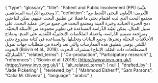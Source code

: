 {
    "type": "glossary",
    "title": "Patient and Public Involvement (PPI) (عيِّنة ومجتمع الدِّراسة المساهمين )",
    "definition": "التَّعريف: التَّعاون البحثي النَّشط مع مجتمع البحث الذي لديه اهتمام بحثي ما فضلا عن تطبيق البحث عليهم، يمكن للباحثين دمج الخبرة الحياتية وخبرة العينة ومجتمع البحث في جميع مراحل عملية البحث.  على سبيل المثال، يمكن لعيّنة الدِّراسة المساعدة في تطوير مجموعة من الأسئلة البحثيَّة، ومراجعة تصميم الدِّراسة، واعتماد الملخَّصات الإنجليزيَّة للتَّقديم على المنح، ونماذج الأخلاقياَّت البحثيَّة ونشرها، وجمع البيانات وتحليلها، والمساعدة في كتابة مشروع بحثي للنَّشر.  يوصى بتطبيق هذه الممارسات والتي تعد واحدة من متطلبات جهات تمويل البحوث (Boivin et al., 2018).  المصطلحات ذات الصِّلة: الإنتاج المشترك، البحوث التَّشاركيَّة.",
    "related_terms": [
        "Co-production",
        "Participatory research"
    ],
    "references": [
        "Boivin et al. (2018); [https://www.invo.org.uk/](https://www.invo.org.uk/)"
    ],
    "alt_related_terms": [
        null
    ],
    "drafted_by": [
        "Jade Pickering"
    ],
    "reviewed_by": [
        "Mahmoud Elsherif",
        "Sam Parsons",
        "Catia M. Oliveira"
    ],
    "language": "arabic"
}